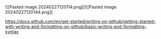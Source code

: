 ![[Pasted image 20240227120114.png]]![[Pasted image 20240227120144.png]]

https://docs.github.com/en/get-started/writing-on-github/getting-started-with-writing-and-formatting-on-github/basic-writing-and-formatting-syntax


